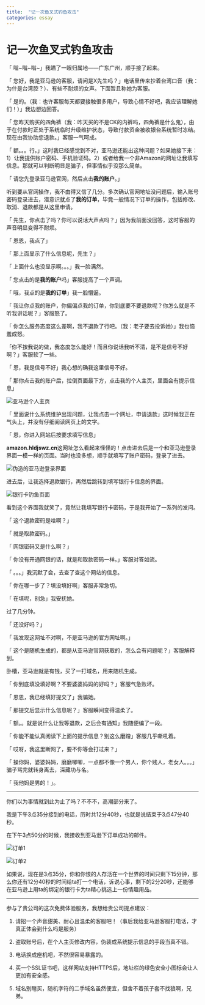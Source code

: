 ```yaml
---
title:  "记一次鱼叉式钓鱼攻击"
categories: essay
---
```


# 记一次鱼叉式钓鱼攻击

「 嗡~嗡~嗡~」我瞄了一眼归属地——广东广州，顺手接了起来。

「 您好，我是亚马逊的客服，请问是X先生吗？」电话里传来抄着台湾口音（我：为什是台湾腔？）、有些不耐烦的女声。下面暂且称她为客服。

「 是的。（我：也许客服每天都要接触很多用户，导致心情不好吧，我应该理解她们！）」我边想边回答。

「 您昨天购买的四角裤（我：昨天买的不是CK的内裤吗，四角裤是什么鬼），由于在付款时正处于系统临时升级维护状态，导致付款资金被收银台系统暂时冻结。现在由我协助您退款。」客服一气呵成。

「 额。。。行。」这时我已经感觉到不对，亚马逊还能出这种问题？如果她接下来：1）让我提供账户密码、手机验证码。2）或者给我一个非Amazon的网址让我填写信息。那就可以判断明显是骗子，但事情似乎没那么简单。

「 请您先登录亚马逊官网，然后点击**我的账户**。」

听到要从官网操作，我不由得又信了几分。多次确认官网地址没问题后，输入账号密码登录进去，潜意识就点了**我的订单**，毕竟一般情况下订单的操作，包括修改、取消、退款都是从这里申请。

「 先生，你点击了吗？你可以说话大声点吗？」因为我前面没回答，这时客服的声音明显变得不耐烦。

「 恩恩，我点了」

「 那上面显示了什么信息呢，先生？」

「 上面什么也没显示啊。。。」我一脸满然。

「 您点击的是**我的账户**吗」客服提高了一个声调。

「 哦，我点的是**我的订单**」我一脸懵逼。

「 我让你点我的账户，你偏偏点我的订单，你到底要不要退款呢？你怎么就是不听我讲话呢？」客服怒了。

「 你怎么服务态度这么差啊，我不退款了行吧。（我：老子要去投诉她）」我也恼羞成怒。

「你不按我说的做，我态度怎么能好！而且你说话我听不清，是不是信号不好啊？」客服软了一些。

「 恩，我是信号不好」我心想的确我这里信号不好。

「 那你点击我的账户后，拉倒页面最下方，点击我的个人主页，里面会有提示信息」

![亚马逊个人主页][1]

「 里面说什么系统维护出现问题，让我点击一个网址，申请退款」这时候我正在气头上，并没有仔细阅读网页上的文字。

「 恩，你进入网站后按要求填写信息」

**amazon.hldjswz.cn**这网址怎么看起来怪怪的！点击进去后是一个和亚马逊登录界面一模一样的页面。当时也没多想，顺手就填写了账户密码，登录了进去。

![伪造的亚马逊登录界面][2]

进去后，让我选择退款银行，再然后跳转到填写银行卡信息的界面。

![银行卡钓鱼页面][3]

看到这个界面我就笑了，竟然让我填写银行卡密码，于是我开始了一系列的发问。

「 这个退款密码是啥啊？」

「 就是取款密码。」

「 网银密码又是什么啊？」

「 你没有开通网银的话，就是和取款密码一样。」客服对答如流。

「 。。。」我沉默了会，去查了查这个网站的信息。

「 你在哪一步了？填没填好啊」客服非常急切。

「 在填呢，别急」我安抚她。

过了几分钟。

「 还没好吗？」

「 我发现这网址不对啊，不是亚马逊的官方网址啊。」

「 这个是随机生成的，都是从亚马逊官网获取的，怎么会有问题呢？」客服解释到。

卧槽，亚马逊就是有钱，买了一打域名，用来随机生成。

「 你到底填没填好啊？不要婆婆妈妈的好吗？」客服气急败坏。

「 恩恩，我已经填好提交了」我骗她。

「 那提交后显示什么信息呢？」客服瞬间变得温柔了。

「 额。。就是说什么让我等退款，之后会有通知」我随便编了一段。

「 你能不能认真阅读下上面的提示信息？别这么磨蹭」客服几乎嘶吼着。

「 哎呀，我这里断网了，要不你等会打过来？」

「 操你妈，婆婆妈妈，磨磨唧唧，一点都不像一个男人，你个贱人，老女人。。。」骗子骂完就转身离去，深藏功与名。

「 我他妈是男的！」。

---------------------------------------------------------

你们以为事情就到此为止了吗？不不不，高潮部分来了。

我是下午3点35分接到的电话，历时共12分40秒，也就是说结束于3点47分40秒。

在下午3点50分的时候，我接收到亚马逊下订单成功的邮件。

![订单1]({{site.cdn}}/images/order_one.jpg{{site.cache_version}})

![订单2]({{site.cdn}}/images/order_two.jpg{{site.cache_version}})

如果说，现在是3点35分，你和你恨的人存活在一个世界的时间只剩下15分钟，那么你还有12分40秒的时间给ta打一个电话，诉说心事，剩下的2分20秒，还能够在亚马逊上用ta的绑定的银行卡为ta精心挑选上一份情趣用品。

-----------------------------------------------------------

参与了贵公司的这次免费体验服务，我想给贵公司提点建议：

1. 请招一个声音甜美、耐心且温柔的客服吧！（事后我给亚马逊客服打电话，才真正体会到什么吗是服务）

2. 盗取账号后，在个人主页修改内容，伪装成系统提示信息的手段当真不错。

3. 电话换成座机吧，不然很容易暴露的。

4. 买一个SSL证书吧，这样网站支持HTTPS后，地址栏的绿色安全小图标会让人更加有安全感。

5. 域名别瞎买，随机字符的二手域名虽然便宜，但舍不着孩子套不找狼啊，兄弟。



[1]: {{site.cdn}}/images/personal_page.jpg{{site.cache_version}}
[2]: {{site.cdn}}/images/login.jpg{{site.cache_version}}
[3]: {{site.cdn}}/images/bank.jpg{{site.cache_version}}
